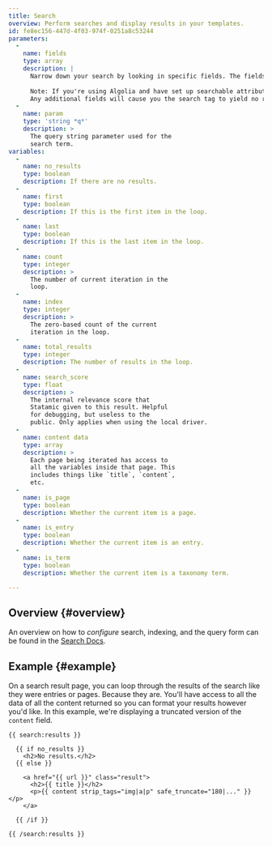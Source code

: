 ```yaml
---
title: Search
overview: Perform searches and display results in your templates.
id: fe8ec156-447d-4f03-974f-0251a8c53244
parameters:
  -
    name: fields
    type: array
    description: |
      Narrow down your search by looking in specific fields. The fields you select must be located in the corresponding index. You can pipe-separate multiple fields, eg. `title|content`.
      
      Note: If you're using Algolia and have set up searchable attributes, you may only specify fields exist in there.
      Any additional fields will cause you the search tag to yield no results.
  -
    name: param
    type: 'string *q*'
    description: >
      The query string parameter used for the
      search term.
variables:
  -
    name: no_results
    type: boolean
    description: If there are no results.
  -
    name: first
    type: boolean
    description: If this is the first item in the loop.
  -
    name: last
    type: boolean
    description: If this is the last item in the loop.
  -
    name: count
    type: integer
    description: >
      The number of current iteration in the
      loop.
  -
    name: index
    type: integer
    description: >
      The zero-based count of the current
      iteration in the loop.
  -
    name: total_results
    type: integer
    description: The number of results in the loop.
  -
    name: search_score
    type: float
    description: >
      The internal relevance score that
      Statamic given to this result. Helpful
      for debugging, but useless to the
      public. Only applies when using the local driver.
  -
    name: content data
    type: array
    description: >
      Each page being iterated has access to
      all the variables inside that page. This
      includes things like `title`, `content`,
      etc.
  -
    name: is_page
    type: boolean
    description: Whether the current item is a page.
  -
    name: is_entry
    type: boolean
    description: Whether the current item is an entry.
  -
    name: is_term
    type: boolean
    description: Whether the current item is a taxonomy term.

---
```

## Overview {#overview}

An overview on how to _configure_ search, indexing, and the query form can be found in the [Search Docs](/search).


## Example {#example}

On a search result page, you can loop through the results of the search like they were entries or pages. Because they are. You'll have access to all the data of all the content returned so you can format your results however you'd like. In this example, we're displaying a truncated version of the `content` field.

```
{{ search:results }}

  {{ if no_results }}
    <h2>No results.</h2>
  {{ else }}

    <a href="{{ url }}" class="result">
      <h2>{{ title }}</h2>
      <p>{{ content strip_tags="img|a|p" safe_truncate="180|..." }}</p>
    </a>
    
  {{ /if }}

{{ /search:results }}
```
